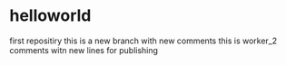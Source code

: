 # helloworld
first repositiry
this is a new branch with new comments 
this is worker_2 comments witn new lines for publishing
